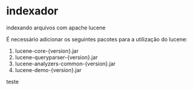 # indexador
indexando arquivos com apache lucene

É necessário adicionar os seguintes pacotes para a utilização do lucene:
1. lucene-core-{version}.jar
2. lucene-queryparser-{version}.jar
3. lucene-analyzers-common-{version}.jar
4. lucene-demo-{version}.jar


teste
